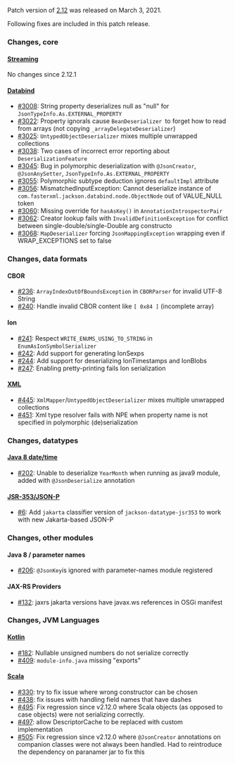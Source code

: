 Patch version of [2.12](Jackson-Release-2.12) was released on March 3, 2021.

Following fixes are included in this patch release.

### Changes, core

#### [Streaming](../../jackson-core)

No changes since 2.12.1

#### [Databind](../../jackson-databind)

* [#3008](../../jackson-databind/issues/3008): String property deserializes null as "null" for `JsonTypeInfo.As.EXTERNAL_PROPERTY`
* [#3022](../../jackson-databind/issues/3022): Property ignorals cause `BeanDeserializer `to forget how to read from arrays (not copying `_arrayDelegateDeserializer`)
* [#3025](../../jackson-databind/issues/3025): `UntypedObjectDeserializer` mixes multiple unwrapped collections
* [#3038](../../jackson-databind/issues/3038): Two cases of incorrect error reporting about `DeserializationFeature`
* [#3045](../../jackson-databind/issues/3045): Bug in polymorphic deserialization with `@JsonCreator`, `@JsonAnySetter`,
`JsonTypeInfo.As.EXTERNAL_PROPERTY`
* [#3055](../../jackson-databind/issues/3055): Polymorphic subtype deduction ignores `defaultImpl` attribute
* [#3056](../../jackson-databind/issues/3056): MismatchedInputException: Cannot deserialize instance of
`com.fasterxml.jackson.databind.node.ObjectNode` out of VALUE_NULL token
* [#3060](../../jackson-databind/issues/3060): Missing override for `hasAsKey()` in `AnnotationIntrospectorPair`
* [#3062](../../jackson-databind/issues/3062): Creator lookup fails with `InvalidDefinitionException` for conflict between single-double/single-Double arg constructo
* [#3068](../../jackson-databind/issues/3068): `MapDeserializer` forcing `JsonMappingException` wrapping even if WRAP_EXCEPTIONS set to false

### Changes, data formats

#### CBOR

* [#236](../../jackson-dataformats-binary/issues/236): `ArrayIndexOutOfBoundsException` in `CBORParser` for invalid UTF-8 String
* [#240](../../jackson-dataformats-binary/issues/240): Handle invalid CBOR content like `[ 0x84 ]` (incomplete array)

#### Ion

* [#241](../../jackson-dataformats-binary/issues/241): Respect `WRITE_ENUMS_USING_TO_STRING` in `EnumAsIonSymbolSerializer`
* [#242](../../jackson-dataformats-binary/issues/242): Add support for generating IonSexps
* [#244](../../jackson-dataformats-binary/issues/244): Add support for deserializing IonTimestamps and IonBlobs
* [#247](../../jackson-dataformats-binary/issues/247): Enabling pretty-printing fails Ion serialization

#### [XML](../../jackson-dataformat-xml)

* [#445](../../jackson-dataformat-xml/issues/445): `XmlMapper`/`UntypedObjectDeserializer` mixes multiple unwrapped collections
* [#451](../../jackson-dataformat-xml/issues/451): Xml type resolver fails with NPE when property name is not specified in
polymorphic (de)serialization

### Changes, datatypes

#### [Java 8 date/time](../../jackson-modules-java8)

* [#202](../../jackson-modules-java8/issues/202): Unable to deserialize `YearMonth` when running as java9 module,
  added with `@JsonDeserialize` annotation

#### [JSR-353/JSON-P](../../jackson-datatypes-misc)

* [#6](../../jackson-datatypes-misc/issues/6): Add `jakarta` classifier version of `jackson-datatype-jsr353` to work with new Jakarta-based JSON-P

### Changes, other modules

#### Java 8 / parameter names

* [#206](../../jackson-modules-java8/issues/206): `@JsonKey`is ignored with parameter-names module registered

#### JAX-RS Providers

* [#132](../../jackson-jaxrs-providers/issues/132): jaxrs jakarta versions have javax.ws references in OSGi manifest

### Changes, JVM Languages

#### [Kotlin](../../jackson-module-kotlin)

* [#182](../../jackson-module-kotlin/issues/182): Nullable unsigned numbers do not serialize correctly
* [#409](../../jackson-module-kotlin/issues/409): `module-info.java` missing "exports"

#### [Scala](../../jackson-module-scala)

* [#330](../../jackson-module-scala/issues/330): try to fix issue where wrong constructor can be chosen
* [#438](../../jackson-module-scala/issues/438): fix issues with handling field names that have dashes
* [#495](../../jackson-module-scala/issues/495): Fix regression since v2.12.0 where Scala objects (as opposed to case objects) were not serializing correctly.
* [#497](../../jackson-module-scala/issues/497): allow DescriptorCache to be replaced with custom implementation
* [#505](../../jackson-module-scala/issues/505): Fix regression since v2.12.0 where `@JsonCreator` annotations on companion classes were not always been handled. Had to reintroduce the dependency on paranamer jar to fix this
